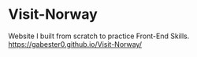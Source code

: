 # Visit-Norway
Website I built from scratch to practice Front-End Skills.
https://gabester0.github.io/Visit-Norway/


